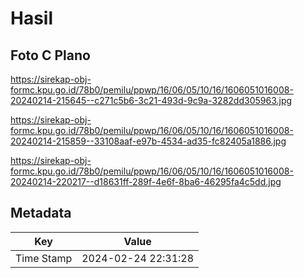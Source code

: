 # Hasil

## Foto C Plano

https://sirekap-obj-formc.kpu.go.id/78b0/pemilu/ppwp/16/06/05/10/16/1606051016008-20240214-215645--c271c5b6-3c21-493d-9c9a-3282dd305963.jpg

https://sirekap-obj-formc.kpu.go.id/78b0/pemilu/ppwp/16/06/05/10/16/1606051016008-20240214-215859--33108aaf-e97b-4534-ad35-fc82405a1886.jpg

https://sirekap-obj-formc.kpu.go.id/78b0/pemilu/ppwp/16/06/05/10/16/1606051016008-20240214-220217--d18631ff-289f-4e6f-8ba6-46295fa4c5dd.jpg


## Metadata

| Key        | Value               |
| ---------- | ------------------- |
| Time Stamp | 2024-02-24 22:31:28 |



